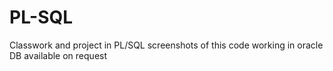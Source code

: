 # PL-SQL
Classwork and project in PL/SQL
screenshots of this code working in oracle DB available on request
